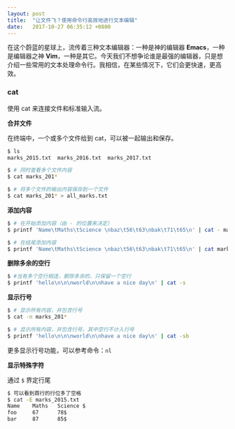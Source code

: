 ```yaml
---
layout: post
title:  "让文件飞？使用命令行高效地进行文本编辑"
date:   2017-10-27 06:35:12 +0800
---
```

在这个蔚蓝的星球上，流传着三种文本编辑器：一种是神的编辑器 **Emacs**，一种是编辑器之神 **Vim**，一种是其它。今天我们不想争论谁是最强的编辑器，只是想介绍一些常用的文本处理命令行。我相信，在某些情况下，它们会更快速，更高效。

### cat

使用 cat 来连接文件和标准输入流。

**合并文件**

在终端中，一个或多个文件给到 cat，可以被一起输出和保存。

```bash
$ ls
marks_2015.txt  marks_2016.txt  marks_2017.txt

$ # 同时查看多个文件内容
$ cat marks_201*

$ # 将多个文件的输出内容保存到一个文件
$ cat marks_201* > all_marks.txt
```

**添加内容**

```bash
$ # 在开始添加内容（由 - 的位置来决定）
$ printf 'Name\tMaths\tScience \nbaz\t56\t63\nbak\t71\t65\n' | cat - marks_2015.txt

$ # 在结尾添加内容
$ printf 'Name\tMaths\tScience \nbaz\t56\t63\nbak\t71\t65\n' | cat marks_2015.txt -
```

**删除多余的空行**

```bash
$ #当有多个空行相连，删除多余的，只保留一个空行
$ printf 'hello\n\n\nworld\n\nhave a nice day\n' | cat -s
```

**显示行号**

```bash
$ # 显示所有内容，并包含行号
$ cat -n marks_201*

$ # 显示所有内容，并包含行号，其中空行不计入行号
$ printf 'hello\n\n\nworld\n\nhave a nice day\n' | cat -sb
```

更多显示行号功能，可以参考命令：`nl`

**显示特殊字符**

通过 `$` 界定行尾

```bash
$ 可以看到首行的行位多了空格
$ cat -E marks_2015.txt
Name    Maths   Science $
foo     67      78$
bar     87      85$
```



### 